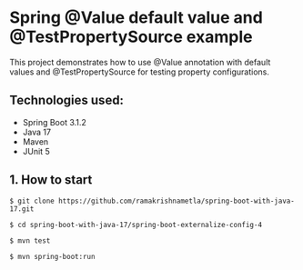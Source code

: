# Spring @Value default value and @TestPropertySource example

This project demonstrates how to use @Value annotation with default values and @TestPropertySource for testing property configurations.

## Technologies used:
* Spring Boot 3.1.2
* Java 17
* Maven
* JUnit 5

## 1. How to start
```
$ git clone https://github.com/ramakrishnametla/spring-boot-with-java-17.git

$ cd spring-boot-with-java-17/spring-boot-externalize-config-4

$ mvn test

$ mvn spring-boot:run
```